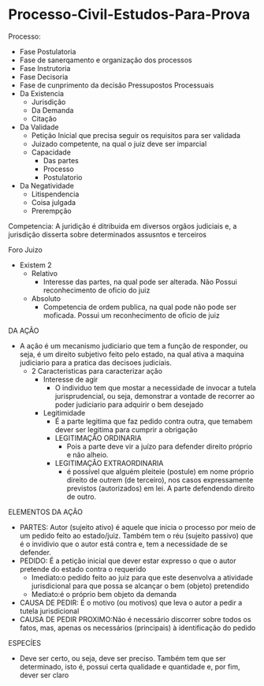 # Processo-Civil-Estudos-Para-Prova
Processo:
 - Fase Postulatoria
 - Fase de sanerqamento e organizaçâo dos processos
 - Fase Instrutoria
 - Fase Decisoria
 - Fase de cunprimento da decisâo
Pressupostos Processuais
 - Da Existencia
   - Jurisdiçâo
   - Da Demanda
   - Citaçâo
 - Da Validade
   - Petição Inicial que precisa seguir os requisitos para ser validada
   - Juizado competente, na qual o juiz deve ser imparcial
   - Capacidade
     - Das partes
     - Processo
     - Postulatorio
  - Da Negatividade
    - Litispendencia
    - Coisa julgada
    - Prerempção


Competencia: A juridiçâo é ditribuida em diversos orgãos judiciais e, a jurisdiçâo disserta sobre determinados assusntos e terceiros

Foro Juizo
- Existem 2
  - Relativo
    - Interesse das partes, na qual pode ser alterada. Não Possui reconhecimento de oficio do juiz
  - Absoluto
    - Competencia de ordem publica, na qual pode não pode ser moficada. Possui um reconhecimento de oficio de juiz
    
DA AÇÂO
- A açâo é um mecanismo judiciario que tem a funçâo de responder, ou seja, é um direito subjetivo feito pelo estado, na qual ativa a maquina judiciario para a pratica das decisoes judiciais.
  - 2 Caracteristicas para caracterizar açâo
    - Interesse de agir
      - O individuo tem que mostar a necessidade de invocar a tutela jurisprudencial, ou seja, demonstrar a vontade de recorrer ao poder judiciario para adquirir o bem desejado
    - Legitimidade
      - É a parte legitima que faz pedido contra outra, que temabem dever ser legitima para cumprir a obrigaçâo
      - LEGITIMAÇÂO ORDINARIA
        - Pois a parte deve vir a juízo para defender direito próprio e não alheio.
      - LEGITIMAÇÂO EXTRAORDINARIA
        - é possível que alguém pleiteie (postule) em nome próprio direito de outrem (de terceiro), nos casos expressamente previstos (autorizados) em lei. A parte defendendo direito de outro.

ELEMENTOS DA AÇÂO
- PARTES: Autor (sujeito ativo) é aquele que inicia o processo por meio de um pedido feito ao estado/juiz. Também tem o réu (sujeito passivo) que é o invidivio que o autor está contra e, tem a necessidade de se defender.
- PEDIDO: É a petiçâo inicial que dever estar expresso o que o autor pretende do estado contra o requerido
  - Imediato:o pedido feito ao juiz para que este desenvolva a atividade jurisdicional para que possa se alcançar o bem (objeto) pretendido
  - Mediato:é o próprio bem objeto da demanda
- CAUSA DE PEDIR: É o motivo (ou motivos) que leva o autor a pedir a tutela jurisdicional
- CAUSA DE PEDIR PROXIMO:Não é necessário discorrer sobre todos os fatos, mas, apenas os necessários (principais) à identificação do pedido

ESPECÍES
- Deve ser certo, ou seja, deve ser preciso. Também tem que ser determinado, isto é, possui certa qualidade e quantidade e, por fim, dever ser claro
